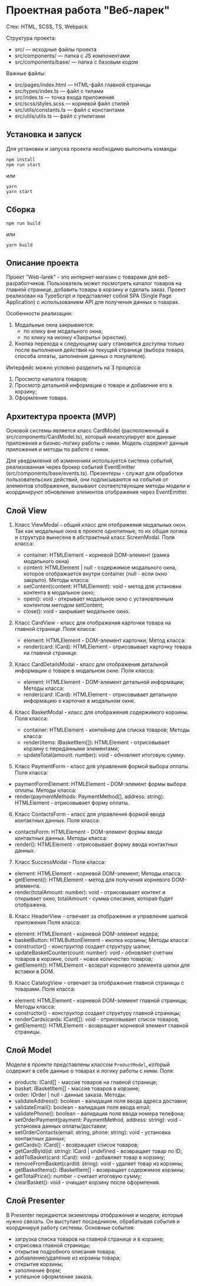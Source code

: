 # Проектная работа "Веб-ларек"

Стек: HTML, SCSS, TS, Webpack

Структура проекта:
- src/ — исходные файлы проекта
- src/components/ — папка с JS компонентами
- src/components/base/ — папка с базовым кодом

Важные файлы:
- src/pages/index.html — HTML-файл главной страницы
- src/types/index.ts — файл с типами
- src/index.ts — точка входа приложения
- src/scss/styles.scss — корневой файл стилей
- src/utils/constants.ts — файл с константами
- src/utils/utils.ts — файл с утилитами

## Установка и запуск
Для установки и запуска проекта необходимо выполнить команды

```
npm install
npm run start
```

или

```
yarn
yarn start
```
## Сборка

```
npm run build
```

или

```
yarn build
```
## Описание проекта

Проект "Web-larek" - это интернет-магазин с товарами для веб-разработчиков. Пользователь может посмотреть каталог товаров на главной странице, добавить товары в корзину и сделать заказ.  Проект реализован на TypeScript и представляет собой SPA (Single Page Application) с использованием API для получения данных о товарах.

Особенности реализации:
 1. Модальные окна закрываются:
    - по клику вне модального окна;
    - по клику на иконку «Закрыть» (крестик).
 2. Кнопка перехода к следующему шагу становится доступна только после выполнения действий на текущей странице (выбора товара, способа оплаты, заполнения данных о покупателе).

Интерфейс можно условно разделить на 3 процесса:
1. Просмотр каталога товаров;
2. Просмотр детальной информации о товаре и добавлние его в корзину;
3. Оформление товара.

## Архитектура проекта (MVP)

Основой системы является класс CardModel (расположенный в src/components/CardModel.ts), который инкапсулирует все данные приложения и бизнес-логику работы с ними. Модель содержит данные приложения и методы по работе с ними.

Для уведомления об изменениях используется система событий, реализованная через брокер событий EventEmitter (src/components/base/events.ts). 
Презентеры - служат для обработки пользовательских действий, они подписываются на события от элементов отображения, вызывают соответствующие методы модели и координируют обновление элементов отображения через EventEmitter.

## Слой View

1. Класс ViewModal - общий класс для отображения модальных окон. Так как модальные окна в проекте однотипные, то их общая логика и структура вынесена в абстрактный класс ScreenModal. 
  Поля класса: 
   - container: HTMLElement - корневой DOM-элемент (рамка модального окна)
   - content: HTMLElement | null - содержимое модального окна, которое отображается внутри container (null - если окно закрыто).
   Методы класса:
   - setContent(content: HTMLElement): void - метод для установки контента в модальное окно;
   - open(): void - открывает модальное окно с установленным контентом методом setContent;
   - close(): void - закрывает модальное окно.

2. Класс CardView - класс для отображения карточки товара на главной странице.
  Поля класса:
   - element: HTMLElement - DOM-элемент карточки;
  Метод класса:
   - render(card: ICard): HTMLElement - отрисовывает карточку товара на главной странице.

3. Класс CardDetailsModal - класс для отображения детальной информации о товаре в модальном окне.
  Поля класса:
    - element: HTMLElement - DOM-элемент детальной информации;
  Методы класса:
   - render(card: ICard): HTMLElement - отрисовывает детальную информацию о карточке в модальном окне. 

4. Класс BasketModal - класс для отображения содержимого корзины.
  Поля класса:
    - container: HTMLElement - контейнер для списка товаров;
  Методы класса:
   - render(items: IBasketItem[]): HTMLElement - отрисовывает корзину с переданными элементами;
   - updateTotal(amount: number): void - обновляет итоговую сумму.

5. Класс PaymentForm - класс для управления формой выбора оплаты.
  Поля класса:
  - paymentFormElement: HTMLElement - DOM-элемент формы выбора оплаты.
  Методы класса:
  - render(paymentMethods: PaymentMethod[], address: string): HTMLElement - отрисовывает форму оплаты.

6. Класс ContactsForm - класс для управления формой ввода контактных данных.
  Поля класса:
  - contactsForm: HTMLElement - DOM-элемент формы ввода контактных данных.
  Методы класса:
  - render(): HTMLElement - отрисовывает форму ввода контактных данных.

7. Класс SuccessModal - 
  Поля класса:
  - element: HTMLElement - корневой DOM-элемент;
  Методы класса:
  - getElement(): HTMLElement - метод для получения корневого DOM-элемента.
  - render(totalAmount: number): void - отрисовывает контент и открывает окно, totalAmount - сумма списания, которая будет отображена.

8. Класс HeaderView - отвечает за отображение и управление шапкой приложения
  Поля класса:
 - element: HTMLElement - корневой DOM-элемент хедера;
 - basketButton: HTMLButtonElement - кнопка корзины;
  Методы класса:
 - constructor() - конструктор создает структуру шапки;
 - updateBasketCounter(count: number): void - обновляет счетчик товаров в корзине, count - новое количество товаров;
 - getElement(): HTMLElement - возврат корневого элемента шапки для вставки в DOM.

9. Класс CatalogView - отвечает за отображение главной страницы с товарами.
  Поля класса:
 - element: HTMLElement - корневой DOM-элемент главной страницы;
  Методы класса:
 - constructor() - конструктор создает структуру главной страницы;
 - renderCards(cards: ICard[]): void - отрисовывает список товаров;
 - getElement(): HTMLElement - возвращает корневой элемент главной страницы.

## Слой Model

Модели в проекте представлены классом `ProductModel`, который содержит в себе данные о товарах и логику работы с ними.
Поля:
 - products: ICard[] - массив товаров на главной странице;
 - basket: IBasketItem[] - массив товаров в корзине;
 - order: IOrder | null - данные заказа.
Методы:
 - validateAddress(): boolean - валидация поля ввода адреса доставки;
 - validateEmail(): boolean - валидация поля ввода email;
 - validatePhone(): boolean - валидация поля ввода номера телефона;
 - setOrderPayment(payment: PaymentMethod, address: string): void - установка данных оплаты/доставки;
 - setOrderContacts(email: string, phone: string): void - установка контактных данных;
 - getCards(): ICard[] - возвращает список товаров;
 - getCardById(id: string): ICard | undefined - возвращает товар по ID;
 - addToBasket(card: ICard): void - добавляет товар в корзину;
 - removeFromBasket(cardId: string): void - удаляет товар из корзины;
 - getBasketItems(): IBasketItem[] - возвращает содержимое корзины;
 - getTotalPrice(): number - считает итоговую сумму;
 - clearBasket(): void - очищает корзину после оформления.

 ## Слой Presenter

В Presenter передаются экземпляры отображения и модели, которые нужно связать. Он выступает посредником, обрабатывая события и координируя работу системы.
Основные события:
 - загрузка списка товаров на главной странице и в корзине;
 - отрисовка главной страницы;
 - открытие подробного описания товара;
 - добавление/удаление из корзины товара;
 - открытие корзины;
 - заполнение форм;
 - успешное оформление заказа.


